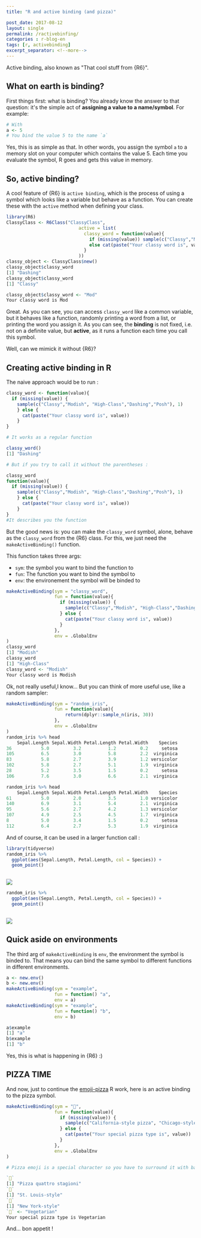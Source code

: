 ```yaml
---
title: "R and active binding (and pizza)"

post_date: 2017-08-12
layout: single
permalink: /ractivebinfing/
categories : r-blog-en
tags: [r, activebinding]
excerpt_separator: <!--more-->
---
```

Active binding, also known as "That cool stuff from {R6}".

<!--more-->

## What on earth is binding?

First things first: what is binding? You already know the answer to that question: it's the simple act of __assigning a value to a name/symbol__. For example: 

```r
# With
a <- 5
# You bind the value 5 to the name `a`
```

Yes, this is as simple as that. In other words, you assign the symbol `a` to a memory slot on your computer which contains the value 5. Each time you evaluate the symbol, R goes and gets this value in memory.

## So, active binding?

A cool feature of {R6} is `active binding`, which is the process of using a symbol which looks like a variable but behave as a function. You can create these with the `active` method when defining your class. 

```r
library(R6)
ClassyClass <- R6Class("ClassyClass", 
                           active = list(
                             classy_word = function(value){
                               if (missing(value)) sample(c("Classy","Modish", "High-Class","Dashing","Posh"), 1)
                               else cat(paste("Your classy word is", value))
                             }
                           ))
classy_object <- ClassyClass$new()
classy_object$classy_word
[1] "Dashing"
classy_object$classy_word
[1] "Classy"

classy_object$classy_word <- "Mod"
Your classy word is Mod
```

Great. As you can see, you can access `classy_word` like a common variable, but it behaves like a function, randomly printing a word from a list, or printing the word you assign it. As you can see, the __binding__ is not fixed, i.e. not on a definite value, but __active__, as it runs a function each time you call this symbol. 

Well, can we mimick it without {R6}? 

## Creating active binding in R 

The naive approach would be to run : 

```r
classy_word <- function(value){
  if (missing(value)) {
    sample(c("Classy","Modish", "High-Class","Dashing","Posh"), 1)
    } else {
      cat(paste("Your classy word is", value))
    }
}

# It works as a regular function 

classy_word()
[1] "Dashing"

# But if you try to call it without the parentheses : 

classy_word
function(value){
  if (missing(value)) {
    sample(c("Classy","Modish", "High-Class","Dashing","Posh"), 1)
    } else {
      cat(paste("Your classy word is", value))
    }
}
#It describes you the function
```

But the good news is: you can make the `classy_word` symbol, alone, behave as the `classy_word` from the {R6} class. For this, we just need the `makeActiveBinding()` function. 

This function takes three args: 

+ `sym`: the symbol you want to bind the function to
+ `fun`: The function you want to bind the symbol to 
+ `env`: the environement the symbol will be binded to 

```r
makeActiveBinding(sym = "classy_word", 
                  fun = function(value){
                    if (missing(value)) {
                      sample(c("Classy","Modish", "High-Class","Dashing","Posh"), 1)
                    } else {
                      cat(paste("Your classy word is", value))
                    }
                  }, 
                  env = .GlobalEnv
)
classy_word
[1] "Modish"
classy_word
[1] "High-Class"
classy_word <- "Modish"
Your classy word is Modish
```

Ok, not really useful,I know... But you can think of more useful use, like a random sampler: 

```r
makeActiveBinding(sym = "random_iris", 
                  fun = function(value){
                      return(dplyr::sample_n(iris, 30))
                  }, 
                  env = .GlobalEnv
)
random_iris %>% head
    Sepal.Length Sepal.Width Petal.Length Petal.Width    Species
36           5.0         3.2          1.2         0.2     setosa
105          6.5         3.0          5.8         2.2  virginica
83           5.8         2.7          3.9         1.2 versicolor
102          5.8         2.7          5.1         1.9  virginica
28           5.2         3.5          1.5         0.2     setosa
106          7.6         3.0          6.6         2.1  virginica

random_iris %>% head
    Sepal.Length Sepal.Width Petal.Length Petal.Width    Species
61           5.0         2.0          3.5         1.0 versicolor
140          6.9         3.1          5.4         2.1  virginica
95           5.6         2.7          4.2         1.3 versicolor
107          4.9         2.5          4.5         1.7  virginica
8            5.0         3.4          1.5         0.2     setosa
112          6.4         2.7          5.3         1.9  virginica

```

And of course, it can be used in a larger function call : 

```r
library(tidyverse)
random_iris %>%
  ggplot(aes(Sepal.Length, Petal.Length, col = Species)) +
  geom_point() 
 
```

![](/assets/img/blog/random_iris1.png)

```r
random_iris %>%
  ggplot(aes(Sepal.Length, Petal.Length, col = Species)) +
  geom_point() 
 
```

![](/assets/img/blog/random_iris2.png)

## Quick aside on environments 

The third arg of `makeActiveBinding` is `env`, the environment the symbol is binded to. That means you can bind the same symbol to different functions in different environments. 

```r
a <- new.env()
b <- new.env()
makeActiveBinding(sym = "example",
                  fun = function() "a",  
                  env = a)
makeActiveBinding(sym = "example",
                  fun = function() "b",  
                  env = b)

a$example
[1] "a"
b$example
[1] "b"
```

Yes, this is what is happening in {R6} :)

## PIZZA TIME 

And now, just to continue the [emoji-pizza](http://colinfay.me/playing-r-infix-functions/) R work, here is an active binding to the pizza symbol. 

```r
makeActiveBinding(sym = "🍕", 
                  fun = function(value){
                    if (missing(value)) {
                      sample(c("California-style pizza", "Chicago-style", "Chocolate", "Detroit-style", "Focaccia al rosmarino Iranian", "Greek", "Hawaiian", "Lazio Matzah", "Meatball", "Mexican", "Neapolitan", "New Haven-style", "New York-style", "Pictou County", "Pizza quattro stagioni", "al taglio", "cake", "capricciosa", "marinara", "pugliese Pizzetta Quad City-style", "Sardenara Seafood", "Sicilian", "Sushi", "St. Louis-style", "Tomato pie White clam pie"), 1)
                    } else {
                      cat(paste("Your special pizza type is", value))
                    }
                  }, 
                  env = .GlobalEnv
)

# Pizza emoji is a special character so you have to surround it with backticks

`🍕`
[1] "Pizza quattro stagioni"
`🍕`
[1] "St. Louis-style"
`🍕`
[1] "New York-style"
`🍕` <- "Vegetarian"
Your special pizza type is Vegetarian
```

And... bon appetit ! 
